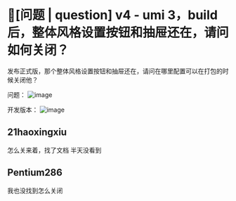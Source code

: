 # 🧐[问题 | question] v4 - umi 3，build后，整体风格设置按钮和抽屉还在，请问如何关闭？

发布正式版，那个整体风格设置按钮和抽屉还在，请问在哪里配置可以在打包的时候关闭他？

问题：
![image](https://user-images.githubusercontent.com/12421552/197671371-86036585-54b9-47f8-bfa0-0e4d192a9e03.png)

开发版本：
![image](https://user-images.githubusercontent.com/12421552/197671408-8e2a4a4e-51be-42fa-99fb-bed8e8607b35.png)

## 21haoxingxiu

怎么关来着，找了文档 半天没看到

## Pentium286

我也没找到怎么关闭
